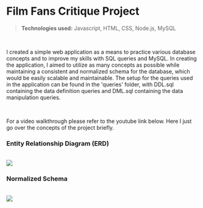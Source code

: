 # Film Fans Critique Project

> **Technologies used:** Javascript, HTML, CSS, Node.js, MySQL

<br>
<p>
  I created a simple web application as a means to practice various database concepts and to improve my skills with SQL queries and MySQL. In creating the application, I   aimed to utilize as many concepts as possible while maintaining a consistent and normalized schema for the database, which would be easily scalable and maintainable.     The setup for the queries used in the application can be found in the 'queries' folder, with DDL.sql containing the data definition queries and DML.sql containing the   data manipulation queries. 
</p>
<br>
<p>
  For a video walkthrough please refer to the youtube link below. Here I just go over the concepts of the project briefly.
</p>

<h3> Entity Relationship Diagram (ERD) </h3>
<br>
<img src= "https://user-images.githubusercontent.com/51865580/214769524-89dce198-ffdd-4690-9eef-e2c929e85fd9.png" data-canonical-src= "https://user-images.githubusercontent.com/51865580/214769524-89dce198-ffdd-4690-9eef-e2c929e85fd9.png" />

<h3> Normalized Schema </h3>
<br>
<img src= "https://user-images.githubusercontent.com/51865580/214769539-6d4304dd-abbc-4001-83c1-93128fd63696.png" data-canonical-src= "https://user-images.githubusercontent.com/51865580/214769539-6d4304dd-abbc-4001-83c1-93128fd63696.png" />
